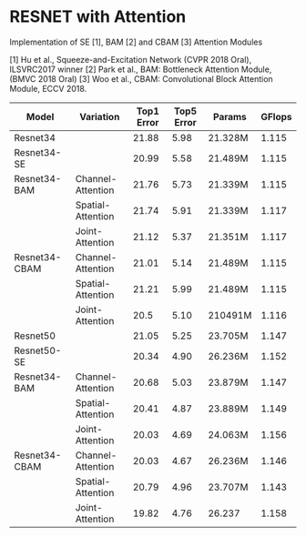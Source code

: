 # RESNET with Attention
Implementation of SE [1], BAM [2] and CBAM [3] Attention Modules

[1] Hu et al., Squeeze-and-Excitation Network (CVPR 2018 Oral), ILSVRC2017 winner
[2] Park et al., BAM: Bottleneck Attention Module, (BMVC 2018 Oral)
[3] Woo et al., CBAM: Convolutional Block Attention Module, ECCV 2018.

| Model         	| Variation         	| Top1 Error 	| Top5 Error 	| Params  	| GFlops 	|
|---------------	|-------------------	|------------	|------------	|---------	|--------	|
| Resnet34      	|                   	| 21.88      	| 5.98       	| 21.328M 	| 1.115  	|
| Resnet34-SE   	|                   	| 20.99      	| 5.58       	| 21.489M 	| 1.115  	|
| Resnet34-BAM  	| Channel-Attention 	| 21.76      	| 5.73       	| 21.339M 	| 1.115  	|
|               	| Spatial-Attention 	| 21.74      	| 5.91       	| 21.339M 	| 1.117  	|
|               	| Joint-Attention   	| 21.12      	| 5.37       	| 21.351M 	| 1.117  	|
| Resnet34-CBAM 	| Channel-Attention 	| 21.01      	| 5.14       	| 21.489M 	| 1.115  	|
|               	| Spatial-Attention 	| 21.21      	| 5.99       	| 21.489M 	| 1.115  	|
|               	| Joint-Attention   	| 20.5       	| 5.10       	| 210491M 	| 1.116  	|
| Resnet50      	|                   	| 21.05      	| 5.25       	| 23.705M 	| 1.147  	|
| Resnet50-SE   	|                   	| 20.34      	| 4.90       	| 26.236M 	| 1.152  	|
| Resnet34-BAM  	| Channel-Attention 	| 20.68      	| 5.03       	| 23.879M 	| 1.147  	|
|               	| Spatial-Attention 	| 20.41      	| 4.87       	| 23.889M 	| 1.149  	|
|               	| Joint-Attention   	| 20.03      	| 4.69       	| 24.063M 	| 1.156  	|
| Resnet34-CBAM 	| Channel-Attention 	| 20.03      	| 4.67       	| 26.236M 	| 1.146  	|
|               	| Spatial-Attention 	| 20.79      	| 4.96       	| 23.707M 	| 1.143  	|
|               	| Joint-Attention   	| 19.82      	| 4.76       	| 26.237  	| 1.158  	|
